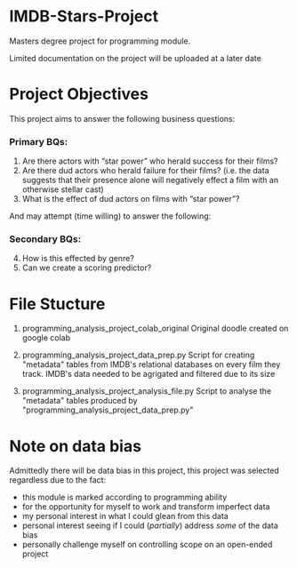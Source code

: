 # IMDB-Stars-Project

Masters degree project for programming module.

Limited documentation on the project will be uploaded at a later date


# Project Objectives

This project aims to answer the following business questions:

### Primary BQs:
1. Are there actors with “star power” who herald success for their films?
2. Are there dud actors who herald failure for their films? (i.e. the data suggests that their presence alone will negatively effect a film with an otherwise stellar cast)
3. What is the effect of dud actors on films with “star power”?

And may attempt (time willing) to answer the following:


### Secondary BQs:
4. How is this effected by genre?
5. Can we create a scoring predictor?


# File Stucture
 
 1. programming_analysis_project_colab_original
  Original doodle created on google colab
  
 2. programming_analysis_project_data_prep.py
  Script for creating "metadata" tables from IMDB's relational databases on every film they track.
  IMDB's data needed to be agrigated and filtered due to its size

3. programming_analysis_project_analysis_file.py
  Script to analyse the "metadata" tables produced by "programming_analysis_project_data_prep.py"



# Note on data bias

Admittedly there will be data bias in this project, this project was selected regardless due to the fact:
 - this module is marked according to programming ability
 - for the opportunity for myself to work and transform imperfect data
 - my personal interest in what I could glean from this data
 - personal interest seeing if I could (*partially*) address *some* of the data bias
 - personally challenge myself on controlling scope on an open-ended project



